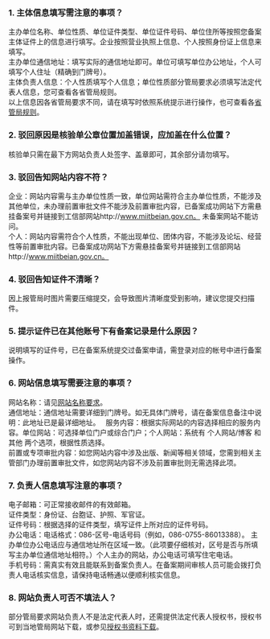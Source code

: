 ### 1. 主体信息填写需注意的事项？
主办单位名称、单位性质、单位证件类型、单位证件号码、单位住所等按照您备案主体证件上的信息进行填写。企业按照营业执照上信息、个人按照身份证上信息来填写。   
主办单位通信地址：填写实际的通信地址即可。单位可填写单位办公地址，个人可填写个人住址（精确到门牌号）。  
主体负责人信息：个人性质填写个人信息；单位性质部分管局要求必须填写法定代表人信息，您可查看各省管局规则。  
以上信息因各省管局要求不同，请在填写时依照系统提示进行操作，也可查看各[省管局规则](http://tce.fsphere.cn/document/product/243/3474)。    
### 2. 驳回原因是核验单公章位置加盖错误，应加盖在什么位置？
核验单只需在最下方网站负责人处签字、盖章即可，其余部分请勿填写。  
### 3. 驳回告知网站内容不符？
企业：网站内容需与主办单位性质一致，单位网站需符合主办单位性质，不能涉及其他单位，未办理前置审批文件不能涉及前置审批内容，已备案成功网站下方需悬挂备案号并链接到工信部网站http://www.miitbeian.gov.cn。 未备案网站不能访问。  
个人：网站内容需符合个人性质，不能出现单位、团体内容，不能涉及论坛、经营性等前置审批内容。已备案成功网站下方需悬挂备案号并链接到工信部网站http://www.miitbeian.gov.cn。  
### 4. 驳回告知证件不清晰？
因上报管局时图片需要压缩提交，会导致图片清晰度受到影响，建议您提交扫描件。  
### 5. 提示证件已在其他账号下有备案记录是什么原因？
说明填写的证件号，已在备案系统提交过备案申请，需登录对应的帐号中进行备案操作。  
### 6. 网站信息填写需要注意的事项？
网站名称：请见[网站名称要求](http://tce.fsphere.cn/document/product/243/11740)。</br>
通信地址：通信地址需要详细到门牌号。如无具体门牌号，请在备案信息备注中说明：此地址已是最详细地址。  
服务内容：根据实际网站的内容选择相应的服务内容。单位网站：可选择单位门户或综合门户；个人网站：系统有 个人网站/博客 和 其他 两个选项，根据性质选择。  
前置或专项审批内容：如您网站内容中涉及出版、新闻等相关领域，您需到相关主管部门办理前置审批文件，如您网站内容不涉及前置审批则无需选择此项。  
### 7. 负责人信息填写注意的事项？
电子邮箱：可正常接收邮件的有效邮箱。  
证件类型：身份证、台胞证、护照、军官证。  
证件号码：根据选择的证件类型，填写证件上所对应的证件号码。  
办公电话：电话格式：086-区号-电话号码（例如，086-0755-86013388）。 主办单位办公电话应与通信地址所在区域一致。（此项要仔细核对，区号是否与所填写主办单位通信地址相符。）个人主办的网站，办公电话可填写住宅电话。  
手机号码：需真实有效且能联系到备案负责人。在备案期间审核人员可能会拨打负责人电话核实信息，请保持电话畅通以便顺利核实信息。  
### 8. 网站负责人可否不填法人？
部分管局要求网站负责人不是法定代表人时，还需提供法定代表人授权书，授权书可到当地管局网站下载，或参见[授权书资料下载](http://tce.fsphere.cn/document/product/243/4809)。

